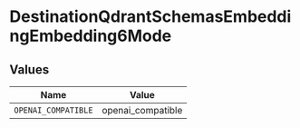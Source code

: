 # DestinationQdrantSchemasEmbeddingEmbedding6Mode


## Values

| Name                | Value               |
| ------------------- | ------------------- |
| `OPENAI_COMPATIBLE` | openai_compatible   |